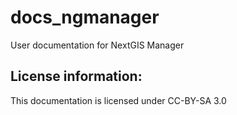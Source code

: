 # docs_ngmanager
User documentation for NextGIS Manager

License information:
-------------
This documentation is licensed under CC-BY-SA 3.0
